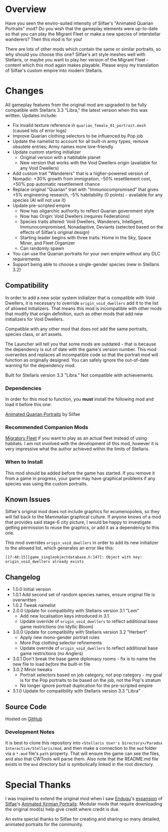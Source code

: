 # Overview

Have you seen the enviro-suited intensity of Silfae's "Animated Quarian Portraits" mod?  Do you wish that the gameplay elements were up-to-date so that you can play the Migrant Fleet or make a new species of interstellar wanderers?  Then this mod is for you!

There are lots of other mods which contain the same or similar portraits, so why should you choose this one? Silfae's art style meshes well with Stellaris, or maybe you want to play her version of the Migrant Fleet - content which this mod again makes playable.  Please enjoy my translation of Silfae's custom empire into modern Stellaris.

# Changes

All gameplay features from the original mod are upgraded to be fully compatible with Stellaris 3.3 "Libra," the latest version when this was written.  Updates include:

* Fix invalid texture reference in `quarian_female_01_portrait.mesh` (caused lots of error logs)
* Improve Quarian clothing selectors to be influenced by Pop job
* Update the namelist to account for all built-in army types, remove obsolete entries; Army names more lore-friendly
* Update custom starting initializer
    * Original version with a habitable planet
    * New version that works with the Void Dwellers origin (available for any Void Dwellers)
* Add custom trait "Wanderers" that is a higher-powered version of Nomadic: +30% growth from immigration, -50% resettlement cost, +50% pop automatic resettlement chance
* Replace original "Quarian" trait with "Immunocompromised" that gives +5% engineering research, -5% habitability (0 points) - available for any species (AI will not use it)
* Update pre-scripted empire
    * Now has oligarchic authority to reflect Quarian government style
    * Now has Origin: Void Dwellers (requires Federations)
    * Species traits altered: Void Dwellers, Wanderers, Intelligent, Immunocompromised, Nonadaptive, Deviants (selected based on the effects of Silfae's original design)
    * Starting leader begins with three traits: Home in the Sky, Space Miner, and Fleet Organizer
    * Can randomly spawn
* You can use the Quarian portraits for your own empire without any DLC requirements
* Support being able to choose a single-gender species (new in Stellaris 3.2)

## Compatibility

In order to add a new solar system initializer that is compatible with Void Dwellers, it is necessary to override `origin_void_dwellers` add it to the list of allowed initializers.  That means this mod is incompatible with other mods that modify that origin definition, such as other mods that add new initializers for Void Dwellers.

Compatible with any other mod that does not add the same portraits, species class, or art assets.

The Launcher will tell you that some mods are outdated - that is because the dependency is out of date with the game's version number.  This mod overwrites and replaces all incompatible code so that the portrait mod will function as originally designed.  You can safely ignore the out-of-date warning for the dependency mod.

Built for Stellaris version 3.3 "Libra."  Not compatible with achievements.

### Dependencies

In order for this mod to function, you **must** install the following mod and load it before this one:

[Animated Quarian Portraits](https://steamcommunity.com/sharedfiles/filedetails/?id=708669421) by Silfae

### Recommended Companion Mods

[Migratory Fleet](https://steamcommunity.com/sharedfiles/filedetails/?id=2531002116) if you want to play as an actual fleet instead of using habitats. I am not involved with the development of this mod, however it is very impressive what the author achieved within the limits of Stellaris.

### When to Install

This mod should be added before the game has started.  If you remove it from a game in progress, your game may have graphical problems if any species was using the custom portraits.

## Known Issues

Silfae's original mod does not include graphics for ecumenopoleis, so they will fall back to the Mammalian graphical culture. If anyone knows of a mod that provides said stage-6 city picture, I would be happy to investigate getting permission to reuse the graphics, or add it as a dependency to this one.

This mod overrides `origin_void_dwellers` in order to add its new initializer to the allowed list, which generates an error like this:

```
[17:48:15][game_singleobjectdatabase.h:147]: Object with key: origin_void_dwellers already exists
```

## Changelog

* 1.0.0 Initial version
* 1.0.1 Add second set of random species names, ensure original file is overwritten
* 1.0.2 Tweak namelist
* 2.0.0 Update for compatibility with Stellaris version 3.1 "Lem"
    * Add new localisation keys introduced in 3.1
    * Update override of `origin_void_dwellers` to reflect additional base game restrictions (no Idyllic Bloom)
* 3.0.0 Update for compatibility with Stellaris version 3.2 "Herbert"
    * Apply new mono-gender portrait rules
    * More Pop clothing selector refinements
    * Update override of `origin_void_dwellers` to reflect additional base game restrictions (no Anglers)
* 3.0.1 Don't break the base game diplomacy rooms - fix is to name the new file to load _before_ the built-in file
* 3.0.2 Minor tweaks
    * Portrait selectors based on job category, not pop category - my goal is for the Pop portraits to be based on the job, not the Pop's stratum
    * No longer ignore portrait duplication for the pre-scripted empire
* 3.1.0 Update for compatibility with Stellaris version 3.3 "Libra"

## Source Code

Hosted on [GitHub](https://github.com/corsairmarks/quarian_portraits_revisited)

### Development Notes

It is best to clone this repository into `<Stellaris User's Directory>/Paradox Interactive/Stellaris/mod`, and then make a connection to the `mod` folder via a `*.mod` file's `path` property.  That will ensure the game can see the files, and also that CWTools will parse them.  Also note that the README.md file exists in the `mod` directory but is symbolically linked in the root directory.

# Special Thanks

I was inspired to extend the original mod when I saw [Endugu](https://steamcommunity.com/profiles/76561198037630876/myworkshopfiles/)'s [expansion](https://steamcommunity.com/sharedfiles/filedetails/?id=1584824947) of [Silfae](https://steamcommunity.com/profiles/76561198021525667/myworkshopfiles/)'s [Animated Xirmian Portraits](https://steamcommunity.com/workshop/filedetails/?id=881118424).  Modular mods that require downloading the original mod(s) help give credit where credit is due.

An extra special thanks to Silfae for creating and sharing so many detailed, animated portraits for the community.